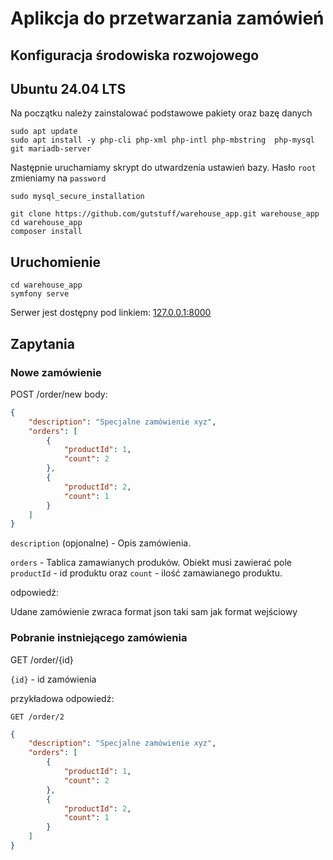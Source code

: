 # Aplikcja do przetwarzania zamówień

## Konfiguracja środowiska rozwojowego

## Ubuntu 24.04 LTS
Na początku należy zainstalować podstawowe pakiety oraz bazę danych

```
sudo apt update
sudo apt install -y php-cli php-xml php-intl php-mbstring  php-mysql git mariadb-server
```

Następnie uruchamiamy skrypt do utwardzenia ustawień bazy. Hasło `root` zmieniamy na `password`

```
sudo mysql_secure_installation
```

```
git clone https://github.com/gutstuff/warehouse_app.git warehouse_app
cd warehouse_app
composer install
```

## Uruchomienie
```
cd warehouse_app
symfony serve
```

Serwer jest dostępny pod linkiem: [127.0.0.1:8000](http://127.0.0.1:8000)

## Zapytania

### Nowe zamówienie

POST /order/new
body:
```json
{
	"description": "Specjalne zamówienie xyz",
	"orders": [
		{
			"productId": 1,
			"count": 2
		},
		{
			"productId": 2,
			"count": 1
		}
	]
}
```
`description` (opjonalne) - Opis zamówienia.

`orders` - Tablica zamawianych produków. Obiekt musi zawierać
pole `productId` - id produktu oraz `count` - ilość zamawianego produktu.

odpowiedź:

Udane zamówienie zwraca format json taki sam jak format wejściowy

### Pobranie instniejącego zamówienia

GET /order/{id}

`{id}` - id zamówienia

przykładowa odpowiedź:

`GET /order/2`

```json
{
	"description": "Specjalne zamówienie xyz",
	"orders": [
		{
			"productId": 1,
			"count": 2
		},
		{
			"productId": 2,
			"count": 1
		}
	]
}
```
